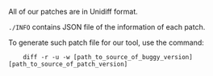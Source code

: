 All of our patches are in Unidiff format.

`./INFO` contains JSON file of the information of each patch.

To generate such patch file for our tool, use the command:
```
    diff -r -u -w [path_to_source_of_buggy_version] [path_to_source_of_patch_version]
```

